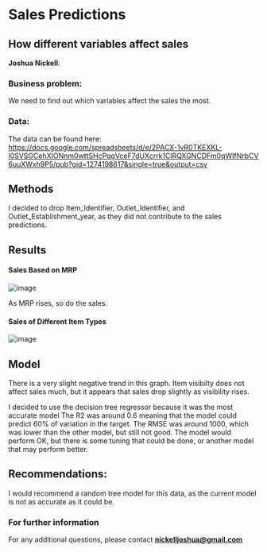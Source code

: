 # Sales Predictions
## How different variables affect sales

**Joshua Nickell**: 

### Business problem:

We need to find out which variables affect the sales the most.

### Data:
The data can be found here: https://docs.google.com/spreadsheets/d/e/2PACX-1vR0TKEXKL-l0SVSGCehXIONnm0wttSHcPqgVceF7dUXcrrk1ClRQXGNCDFm0qWIfNrbCV6uuXWxh9P5/pub?gid=1274198617&single=true&output=csv


## Methods
I decided to drop Item_Identifier, Outlet_Identifier, and Outlet_Establishment_year, as they did not contribute to the sales predictions. 

## Results

#### Sales Based on MRP
![image](https://user-images.githubusercontent.com/85464771/202827982-aeb764b3-5fe1-4c43-bd66-9818b288355c.png)

As MRP rises, so do the sales.

#### Sales of Different Item Types
![image](https://user-images.githubusercontent.com/85464771/202827990-e871e618-76db-4439-888e-7d2a26c34ce4.png)

## Model

There is a very slight negative trend in this graph. Item visibilty does not affect sales much, but it appears that sales drop slightly as visibility rises.

I decided to use the decision tree regressor because it was the most accurate model
The R2 was around 0.6 meaning that the model could predict 60% of variation in the target.
The RMSE was around 1000, which was lower than the other model, but still not good.
The model would perform OK, but there is some tuning that could be done, or another model that may perform better.

## Recommendations:

I would recommend a random tree model for this data, as the current model is not as accurate as it could be.

### For further information


For any additional questions, please contact **nickelljoshua@gmail.com**
